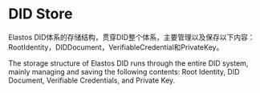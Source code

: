 # DID Store

Elastos DID体系的存储结构，贯穿DID整个体系，主要管理以及保存以下内容：RootIdentity，DIDDocument，VerifiableCredential和PrivateKey。

The storage structure of Elastos DID runs through the entire DID system, mainly managing and saving the following contents: Root Identity, DID Document, Verifiable Credentials, and Private Key.

